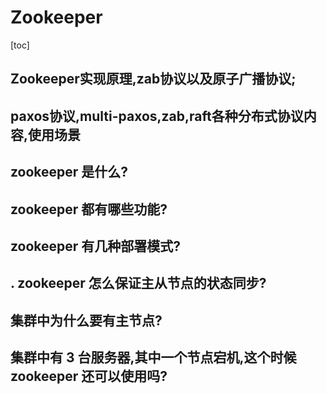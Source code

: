 # Zookeeper

[toc]

## Zookeeper实现原理,zab协议以及原子广播协议;

## paxos协议,multi-paxos,zab,raft各种分布式协议内容,使用场景

## zookeeper 是什么?

## zookeeper 都有哪些功能?

## zookeeper 有几种部署模式?

## . zookeeper 怎么保证主从节点的状态同步?

## 集群中为什么要有主节点?

## 集群中有 3 台服务器,其中一个节点宕机,这个时候 zookeeper 还可以使用吗?








